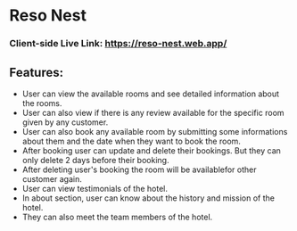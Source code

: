 # Reso Nest

### Client-side Live Link: https://reso-nest.web.app/

## Features:
- User can view the available rooms and see detailed information about the rooms.
- User can also view if there is any review available for the specific room given by any customer. 
- User can also book any available room by submitting some informations about them and the date when they want to book the room.
- After booking user can update and delete their bookings. But they can only delete 2 days before their booking. 
-  After deleting user's booking the room will be availablefor other customer again.
- User can view testimonials of the hotel. 
- In about section, user can know about the history and mission of the hotel.
- They can also meet the team members of the hotel.
